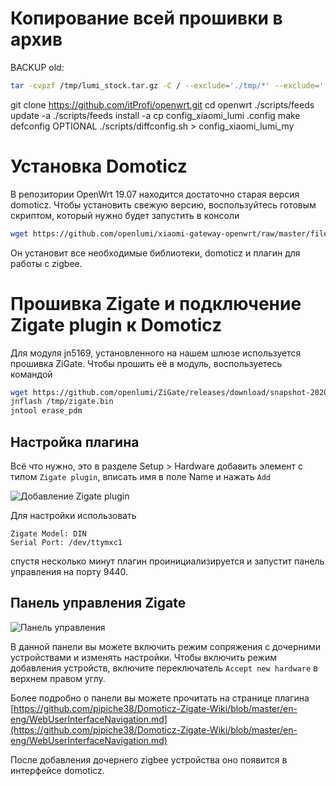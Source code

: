 # Копирование всей прошивки в архив
BACKUP old:
```sh
tar -cvpzf /tmp/lumi_stock.tar.gz -C / --exclude='./tmp/*' --exclude='./dev/*' --exclude='./run/*' --exclude='./proc/*' --exclude='./sys/*' --exclude='./overlay/*' --exclude='./mnt/*' .
````
git clone https://github.com/itProfi/openwrt.git
cd openwrt
./scripts/feeds update -a
./scripts/feeds install -a
cp config_xiaomi_lumi .config
make defconfig
OPTIONAL ./scripts/diffconfig.sh > config_xiaomi_lumi_my

# Установка Domoticz

В репозитории OpenWrt 19.07 находится достаточно старая версия domoticz.
Чтобы установить свежую версию, воспользуйтесь готовым скриптом, который
нужно будет запустить в консоли

```sh
wget https://github.com/openlumi/xiaomi-gateway-openwrt/raw/master/files/domoticz.sh -O - | sh
````
Он установит все необходимые библиотеки, domoticz и плагин для работы с zigbee.

# Прошивка Zigate и подключение Zigate plugin к Domoticz

Для модуля jn5169, установленного на нашем шлюзе используется прошивка ZiGate.
Чтобы прошить её в модуль, воспользуетесь командой

```sh
wget https://github.com/openlumi/ZiGate/releases/download/snapshot-20201201/ZigbeeNodeControlBridge_JN5169_FULL_FUNC_DEVICE_31e_115200.bin -O /tmp/zigate.bin 
jnflash /tmp/zigate.bin
jntool erase_pdm
```
## Настройка плагина

Всё что нужно, это в разделе Setup > Hardware добавить элемент с типом
`Zigate plugin`, вписать имя в поле Name и нажать `Add`

![Добавление Zigate plugin](images/zigate_plugin.png)

Для настройки использовать

    Zigate Model: DIN
    Serial Port: /dev/ttymxc1


спустя несколько минут плагин проинициализируется и запустит панель управления
на порту 9440.


## Панель управления Zigate

![Панель управления](images/zigate_dashboard.png)

В данной панели вы можете включить режим сопряжения с дочерними устройствами и 
изменять настройки. 
Чтобы включить режим добавления устройств, включите переключатель 
`Accept new hardware` в верхнем правом углу.


Более подробно о панели вы можете прочитать на странице плагина
[https://github.com/pipiche38/Domoticz-Zigate-Wiki/blob/master/en-eng/WebUserInterfaceNavigation.md](https://github.com/pipiche38/Domoticz-Zigate-Wiki/blob/master/en-eng/WebUserInterfaceNavigation.md)

После добавления дочернего zigbee устройства оно появится в интерфейсе domoticz.

